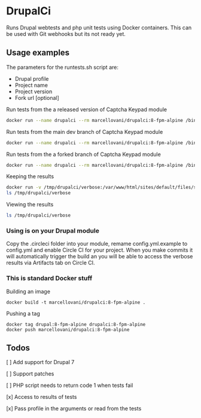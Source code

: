 # DrupalCi

Runs Drupal webtests and php unit tests using Docker containers.
This can be used with Git webhooks but its not ready yet.

## Usage examples
The parameters for the runtests.sh script are:
* Drupal profile
* Project name
* Project version
* Fork url [optional]

Run tests from the a released version of Captcha Keypad module

```bash
docker run --name drupalci --rm marcellovani/drupalci:8-fpm-alpine /bin/sh -c "php runtests.sh --project captcha_keypad --version 1.x"
```

Run tests from the main dev branch of Captcha Keypad module

```bash
docker run --name drupalci --rm marcellovani/drupalci:8-fpm-alpine /bin/sh -c "php runtests.sh --project drupal/captcha_keypad --version 1.x-dev"
```

Run tests from the a forked branch of Captcha Keypad module

```bash
docker run --name drupalci --rm marcellovani/drupalci:8-fpm-alpine /bin/sh -c "php runtests.sh --profile standard --project captcha_keypad --branch broken_test-dev --vcs https://github.com/marcelovani/captcha_keypad.git"
```

Keeping the results


```bash
docker run -v /tmp/drupalci/verbose:/var/www/html/sites/default/files/simpletest/verbose --name drupalci --rm marcellovani/drupalci:8-fpm-alpine /bin/sh -c "php runtests.sh --project captcha_keypad --branch 8.x-1.x-dev --vcs https://github.com/marcelovani/captcha_keypad.git"
ls /tmp/drupalci/verbose
```

Viewing the results


```bash
ls /tmp/drupalci/verbose
```

### Using is on your Drupal module

Copy the .circleci folder into your module, remame config.yml.example to config.yml and enable Circle CI for your project. When you make commits it will automatically trigger the build an you will be able to access the verbose results via Artifacts tab on Circle CI.


### This is standard Docker stuff

Building an image

```
docker build -t marcellovani/drupalci:8-fpm-alpine .
```

Pushing a tag

```
docker tag drupal:8-fpm-alpine drupalci:8-fpm-alpine
docker push marcellovani/drupalci:8-fpm-alpine
```

## Todos
[ ] Add support for Drupal 7

[ ] Support patches

[ ] PHP script needs to return code 1 when tests fail

[x] Access to results of tests

[x] Pass profile in the arguments or read from the tests
